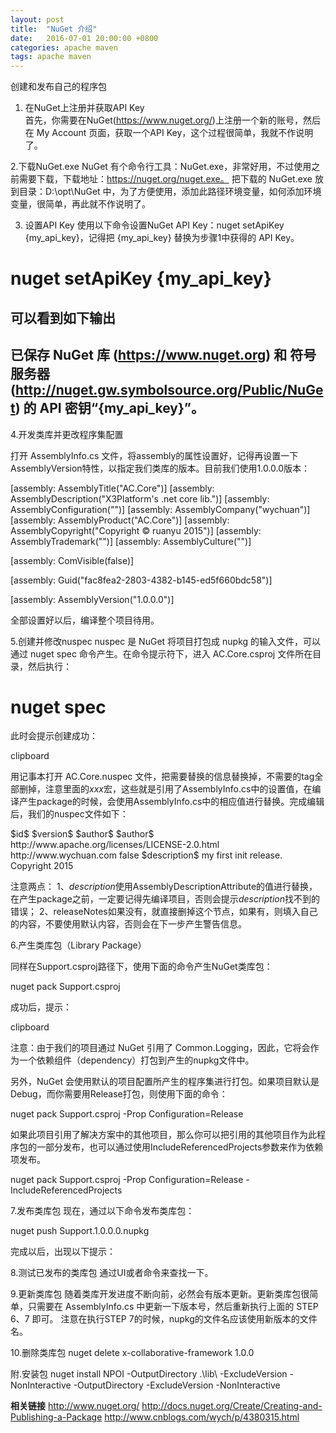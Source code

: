 ```yaml
---
layout: post
title:  "NuGet 介绍"
date:   2016-07-01 20:00:00 +0800
categories: apache maven
tags: apache maven
---
```


创建和发布自己的程序包

1. 在NuGet上注册并获取API Key   
首先，你需要在NuGet(https://www.nuget.org/)上注册一个新的账号，然后在 My Account 页面，获取一个API Key，这个过程很简单，我就不作说明了。

2.下载NuGet.exe
NuGet 有个命令行工具：NuGet.exe，非常好用，不过使用之前需要下载，下载地址：https://nuget.org/nuget.exe。
把下载的 NuGet.exe 放到目录：D:\opt\NuGet 中，为了方便使用，添加此路径环境变量，如何添加环境变量，很简单，再此就不作说明了。

3. 设置API Key
使用以下命令设置NuGet API Key：nuget setApiKey {my_api_key}，记得把 {my_api_key} 替换为步骤1中获得的 API Key。
# nuget setApiKey {my_api_key}
可以看到如下输出
------------------------------------------------------------------
已保存 NuGet 库 (https://www.nuget.org) 和 
符号服务器 (http://nuget.gw.symbolsource.org/Public/NuGet) 的 
API 密钥“{my_api_key}”。
------------------------------------------------------------------

4.开发类库并更改程序集配置

打开 AssemblyInfo.cs 文件，将assembly的属性设置好，记得再设置一下AssemblyVersion特性，以指定我们类库的版本。目前我们使用1.0.0.0版本：
	
[assembly: AssemblyTitle("AC.Core")]
[assembly: AssemblyDescription("X3Platform's .net core lib.")]
[assembly: AssemblyConfiguration("")]
[assembly: AssemblyCompany("wychuan")]
[assembly: AssemblyProduct("AC.Core")]
[assembly: AssemblyCopyright("Copyright © ruanyu 2015")]
[assembly: AssemblyTrademark("")]
[assembly: AssemblyCulture("")]
 
[assembly: ComVisible(false)]
 
[assembly: Guid("fac8fea2-2803-4382-b145-ed5f660bdc58")]
 
[assembly: AssemblyVersion("1.0.0.0")]

全部设置好以后，编译整个项目待用。

5.创建并修改nuspec
nuspec 是 NuGet 将项目打包成 nupkg 的输入文件，可以通过 nuget spec 命令产生。在命令提示符下，进入 AC.Core.csproj 文件所在目录，然后执行：

# nuget spec

此时会提示创建成功：

clipboard

用记事本打开 AC.Core.nuspec 文件，把需要替换的信息替换掉，不需要的tag全部删掉，注意里面的$xxx$宏，这些就是引用了AssemblyInfo.cs中的设置值，在编译产生package的时候，会使用AssemblyInfo.cs中的相应值进行替换。完成编辑后，我们的nuspec文件如下：

<?xml version="1.0"?>
<package >
  <metadata>
    <id>$id$</id>
    <version>$version$</version>
    <title>$title$</title>
    <authors>$author$</authors>
    <owners>$author$</owners>
    <licenseUrl>http://www.apache.org/licenses/LICENSE-2.0.html</licenseUrl>
    <projectUrl>http://www.wychuan.com</projectUrl>
    <requireLicenseAcceptance>false</requireLicenseAcceptance>
    <description>$description$</description>
    <releaseNotes>my first init release.</releaseNotes>
    <copyright>Copyright 2015</copyright>
  </metadata>
</package>

注意两点：
1、$description$使用AssemblyDescriptionAttribute的值进行替换，在产生package之前，一定要记得先编译项目，否则会提示$description$找不到的错误；
2、releaseNotes如果没有，就直接删掉这个节点，如果有，则填入自己的内容，不要使用默认内容，否则会在下一步产生警告信息。

6.产生类库包（Library Package）

同样在Support.csproj路径下，使用下面的命令产生NuGet类库包：
	
nuget pack Support.csproj

成功后，提示：

clipboard

注意：由于我们的项目通过 NuGet 引用了 Common.Logging，因此，它将会作为一个依赖组件（dependency）打包到产生的nupkg文件中。

另外，NuGet 会使用默认的项目配置所产生的程序集进行打包。如果项目默认是Debug，而你需要用Release打包，则使用下面的命令：

nuget pack Support.csproj -Prop Configuration=Release

如果此项目引用了解决方案中的其他项目，那么你可以把引用的其他项目作为此程序包的一部分发布，也可以通过使用IncludeReferencedProjects参数来作为依赖项发布。
	
nuget pack Support.csproj -Prop Configuration=Release -IncludeReferencedProjects

7.发布类库包
现在，通过以下命令发布类库包：

nuget push Support.1.0.0.0.nupkg

完成以后，出现以下提示：

8.测试已发布的类库包
通过UI或者命令来查找一下。

9.更新类库包
随着类库开发进度不断向前，必然会有版本更新。更新类库包很简单，只需要在 AssemblyInfo.cs 中更新一下版本号，然后重新执行上面的 STEP 6、7 即可。
注意在执行STEP 7的时候，nupkg的文件名应该使用新版本的文件名。

10.删除类库包
nuget delete x-collaborative-framework 1.0.0

附.安装包
nuget install NPOI -OutputDirectory .\lib\ -ExcludeVersion -NonInteractive 
-OutputDirectory
-ExcludeVersion
-NonInteractive

**相关链接**
http://www.nuget.org/
http://docs.nuget.org/Create/Creating-and-Publishing-a-Package
http://www.cnblogs.com/wych/p/4380315.html

